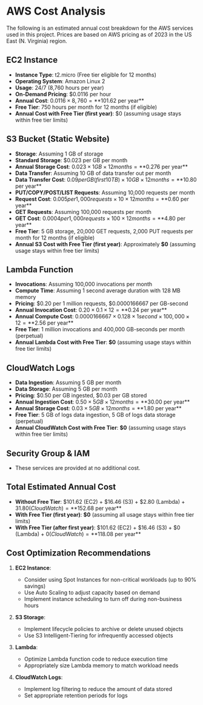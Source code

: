 # AWS Cost Analysis

The following is an estimated annual cost breakdown for the AWS services used in this project. Prices are based on AWS pricing as of 2023 in the US East (N. Virginia) region.

## EC2 Instance

- **Instance Type**: t2.micro (Free tier eligible for 12 months)
- **Operating System**: Amazon Linux 2
- **Usage**: 24/7 (8,760 hours per year)
- **On-Demand Pricing**: $0.0116 per hour
- **Annual Cost**: $0.0116 × 8,760 = **$101.62 per year**
- **Free Tier**: 750 hours per month for 12 months (if eligible)
- **Annual Cost with Free Tier (first year)**: $0 (assuming usage stays within free tier limits)

## S3 Bucket (Static Website)

- **Storage**: Assuming 1 GB of storage
- **Standard Storage**: $0.023 per GB per month
- **Annual Storage Cost**: $0.023 × 1 GB × 12 months = **$0.276 per year**
- **Data Transfer**: Assuming 10 GB of data transfer out per month
- **Data Transfer Cost**: $0.09 per GB (first 10 TB) × 10 GB × 12 months = **$10.80 per year**
- **PUT/COPY/POST/LIST Requests**: Assuming 10,000 requests per month
- **Request Cost**: $0.005 per 1,000 requests × 10 × 12 months = **$0.60 per year**
- **GET Requests**: Assuming 100,000 requests per month
- **GET Cost**: $0.0004 per 1,000 requests × 100 × 12 months = **$4.80 per year**
- **Free Tier**: 5 GB storage, 20,000 GET requests, 2,000 PUT requests per month for 12 months (if eligible)
- **Annual S3 Cost with Free Tier (first year)**: Approximately **$0** (assuming usage stays within free tier limits)

## Lambda Function

- **Invocations**: Assuming 100,000 invocations per month
- **Compute Time**: Assuming 1 second average duration with 128 MB memory
- **Pricing**: $0.20 per 1 million requests, $0.0000166667 per GB-second
- **Annual Invocation Cost**: $0.20 × 0.1 × 12 = **$0.24 per year**
- **Annual Compute Cost**: $0.0000166667 × 0.128 × 1 second × 100,000 × 12 = **$2.56 per year**
- **Free Tier**: 1 million invocations and 400,000 GB-seconds per month (perpetual)
- **Annual Lambda Cost with Free Tier**: **$0** (assuming usage stays within free tier limits)

## CloudWatch Logs

- **Data Ingestion**: Assuming 5 GB per month
- **Data Storage**: Assuming 5 GB per month
- **Pricing**: $0.50 per GB ingested, $0.03 per GB stored
- **Annual Ingestion Cost**: $0.50 × 5 GB × 12 months = **$30.00 per year**
- **Annual Storage Cost**: $0.03 × 5 GB × 12 months = **$1.80 per year**
- **Free Tier**: 5 GB of logs data ingestion, 5 GB of logs data storage (perpetual)
- **Annual CloudWatch Cost with Free Tier**: **$0** (assuming usage stays within free tier limits)

## Security Group & IAM

- These services are provided at no additional cost.

## Total Estimated Annual Cost

- **Without Free Tier**: $101.62 (EC2) + $16.46 (S3) + $2.80 (Lambda) + $31.80 (CloudWatch) = **$152.68 per year**
- **With Free Tier (first year)**: **$0** (assuming all usage stays within free tier limits)
- **With Free Tier (after first year)**: $101.62 (EC2) + $16.46 (S3) + $0 (Lambda) + $0 (CloudWatch) = **$118.08 per year**

## Cost Optimization Recommendations

1. **EC2 Instance**:

   - Consider using Spot Instances for non-critical workloads (up to 90% savings)
   - Use Auto Scaling to adjust capacity based on demand
   - Implement instance scheduling to turn off during non-business hours

2. **S3 Storage**:

   - Implement lifecycle policies to archive or delete unused objects
   - Use S3 Intelligent-Tiering for infrequently accessed objects

3. **Lambda**:

   - Optimize Lambda function code to reduce execution time
   - Appropriately size Lambda memory to match workload needs

4. **CloudWatch Logs**:
   - Implement log filtering to reduce the amount of data stored
   - Set appropriate retention periods for logs
